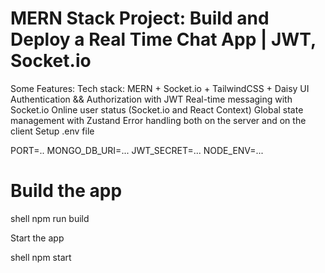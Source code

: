 # MERN Stack Project: Build and Deploy a Real Time Chat App | JWT, Socket.io


Some Features:
 Tech stack: MERN + Socket.io + TailwindCSS + Daisy UI
 Authentication && Authorization with JWT
 Real-time messaging with Socket.io
 Online user status (Socket.io and React Context)
 Global state management with Zustand
 Error handling both on the server and on the client
Setup .env file

PORT=..
MONGO_DB_URI=...
JWT_SECRET=...
NODE_ENV=...


# Build the app
  shell
npm run build

Start the app


shell
npm start

